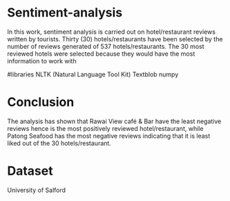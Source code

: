 # Sentiment-analysis
In this work, sentiment analysis is carried out on hotel/restaurant reviews written by tourists.
Thirty (30) hotels/restaurants have been selected by the number of reviews generated of 537 hotels/restaurants. 
The 30 most reviewed hotels were selected because they would have the most information to work with

#libraries 
NLTK (Natural Language Tool Kit)
Textblob
numpy


# Conclusion
The analysis has shown that Rawai View café & Bar have the least negative reviews hence is the most positively reviewed hotel/restaurant,
while Patong Seafood has the most negative reviews indicating that it is least liked out of the 30 hotels/restaurant. 

# Dataset
University of Salford
